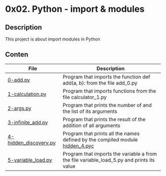 # 0x02. Python - import & modules

## Description

This project is about import modules in Python

## Conten

| File | Description |
| --- | --- |
| [0-add.py](./0-add.py) | Program that imports the function def add(a, b): from the file add_0.py |
| [1-calculation.py](./1-calculation.py) | Program that imports functions from the file calculator_1.py |
| [2-args.py](./2-args.py) | Program that prints the number of and the list of its arguments |
| [3-infinite_add.py](./3-infinite_add.py) | Program that prints the result of the addition of all arguments |
| [4-hidden_discovery.py](./4-hidden_discovery.py) | Program that prints all the names defined by the compiled module [hidden_4.pyc](https://github.com/holbertonschool/0x02.py/raw/master/hidden_4.pyc) |
| [5-variable_load.py](./5-variable_load.py) | Program that imports the variable a from the file variable_load_5.py and prints its value |
